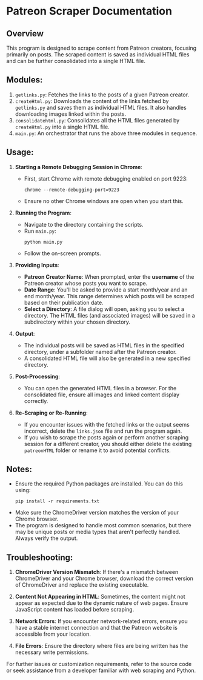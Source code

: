 # Patreon Scraper Documentation

## Overview

This program is designed to scrape content from Patreon creators, focusing primarily on posts. The scraped content is saved as individual HTML files and can be further consolidated into a single HTML file.

## Modules:

1. `getlinks.py`: Fetches the links to the posts of a given Patreon creator.
2. `createHtml.py`: Downloads the content of the links fetched by `getlinks.py` and saves them as individual HTML files. It also handles downloading images linked within the posts.
3. `consolidatehtml.py`: Consolidates all the HTML files generated by `createHtml.py` into a single HTML file.
4. `main.py`: An orchestrator that runs the above three modules in sequence.

## Usage:

1. **Starting a Remote Debugging Session in Chrome**:
   - First, start Chrome with remote debugging enabled on port 9223:
     ```
     chrome --remote-debugging-port=9223
     ```
   - Ensure no other Chrome windows are open when you start this.

2. **Running the Program**:
   - Navigate to the directory containing the scripts.
   - Run `main.py`:
     ```
     python main.py
     ```
   - Follow the on-screen prompts.

3. **Providing Inputs**:
   - **Patreon Creator Name**: When prompted, enter the **username** of the Patreon creator whose posts you want to scrape.
   - **Date Range**: You'll be asked to provide a start month/year and an end month/year. This range determines which posts will be scraped based on their publication date.
   - **Select a Directory**: A file dialog will open, asking you to select a directory. The HTML files (and associated images) will be saved in a subdirectory within your chosen directory.

4. **Output**:
   - The individual posts will be saved as HTML files in the specified directory, under a subfolder named after the Patreon creator.
   - A consolidated HTML file will also be generated in a new specified directory.

5. **Post-Processing**:
   - You can open the generated HTML files in a browser. For the consolidated file, ensure all images and linked content display correctly.

6. **Re-Scraping or Re-Running**:
   - If you encounter issues with the fetched links or the output seems incorrect, delete the `links.json` file and run the program again.
   - If you wish to scrape the posts again or perform another scraping session for a different creator, you should either delete the existing `patreonHTML` folder or rename it to avoid potential conflicts.

## Notes:

- Ensure the required Python packages are installed. You can do this using:
  ```
  pip install -r requirements.txt
  ```
- Make sure the ChromeDriver version matches the version of your Chrome browser.
- The program is designed to handle most common scenarios, but there may be unique posts or media types that aren't perfectly handled. Always verify the output.

## Troubleshooting:

1. **ChromeDriver Version Mismatch**: If there's a mismatch between ChromeDriver and your Chrome browser, download the correct version of ChromeDriver and replace the existing executable.

2. **Content Not Appearing in HTML**: Sometimes, the content might not appear as expected due to the dynamic nature of web pages. Ensure JavaScript content has loaded before scraping.

3. **Network Errors**: If you encounter network-related errors, ensure you have a stable internet connection and that the Patreon website is accessible from your location.

4. **File Errors**: Ensure the directory where files are being written has the necessary write permissions.

For further issues or customization requirements, refer to the source code or seek assistance from a developer familiar with web scraping and Python.

